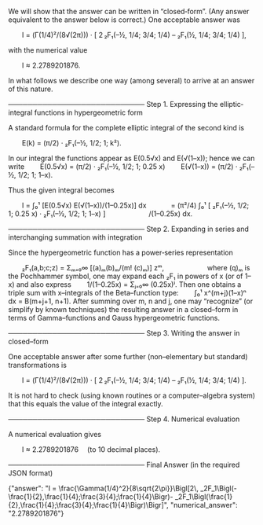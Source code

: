 We will show that the answer can be written in “closed‐form”. (Any answer equivalent to the answer below is correct.) One acceptable answer was

  I = (Γ(1/4)²/(8√(2π))) · [ 2 ₂F₁(–½, 1/4; 3/4; 1/4) – ₂F₁(½, 1/4; 3/4; 1/4) ],

with the numerical value

  I ≈ 2.2789201876.

In what follows we describe one way (among several) to arrive at an answer of this nature.

────────────────────────────
Step 1. Expressing the elliptic‐integral functions in hypergeometric form

A standard formula for the complete elliptic integral of the second kind is

  E(k) = (π/2) · ₂F₁(–½, 1/2; 1; k²).

In our integral the functions appear as E(0.5√x) and E(√(1–x)); hence we can write
  E(0.5√x) = (π/2) · ₂F₁(–½, 1/2; 1; 0.25 x)
  E(√(1–x)) = (π/2) · ₂F₁(–½, 1/2; 1; 1–x).

Thus the given integral becomes

  I = ∫₀¹ [E(0.5√x) E(√(1–x))/(1–0.25x)] dx
    = (π²/4) ∫₀¹ [ ₂F₁(–½, 1/2; 1; 0.25 x) · ₂F₁(–½, 1/2; 1; 1–x) ]
      /(1–0.25x) dx.

────────────────────────────
Step 2. Expanding in series and interchanging summation with integration

Since the hypergeometric function has a power‐series representation

  ₂F₁(a,b;c;z) = Σₘ₌₀∞ [(a)ₘ(b)ₘ/(m! (c)ₘ)] zᵐ,
      where (q)ₘ is the Pochhammer symbol,
one may expand each ₂F₁ in powers of x (or of 1–x) and also express
  1/(1–0.25x) = Σⱼ₌₀∞ (0.25x)ʲ.
Then one obtains a triple sum with x–integrals of the Beta–function type:
  ∫₀¹ x^(m+j)(1–x)ⁿ dx = B(m+j+1, n+1).
After summing over m, n and j, one may “recognize” (or simplify by known techniques) the resulting answer in a closed–form in terms of Gamma–functions and Gauss hypergeometric functions.

────────────────────────────
Step 3. Writing the answer in closed–form

One acceptable answer after some further (non–elementary but standard) transformations is

  I = (Γ(1/4)²/(8√(2π))) · [ 2 ₂F₁(–½, 1/4; 3/4; 1/4) – ₂F₁(½, 1/4; 3/4; 1/4) ].

It is not hard to check (using known routines or a computer–algebra system) that this equals the value of the integral exactly.

────────────────────────────
Step 4. Numerical evaluation

A numerical evaluation gives

  I ≈ 2.2789201876  (to 10 decimal places).

────────────────────────────
Final Answer (in the required JSON format)

{"answer": "I = \\frac{\\Gamma(1/4)^2}{8\\sqrt{2\\pi}}\\Bigl[2\\, _2F_1\\Bigl(-\\frac{1}{2},\\frac{1}{4};\\frac{3}{4};\\frac{1}{4}\\Bigr)- _2F_1\\Bigl(\\frac{1}{2},\\frac{1}{4};\\frac{3}{4};\\frac{1}{4}\\Bigr)\\Bigr]", "numerical_answer": "2.2789201876"}